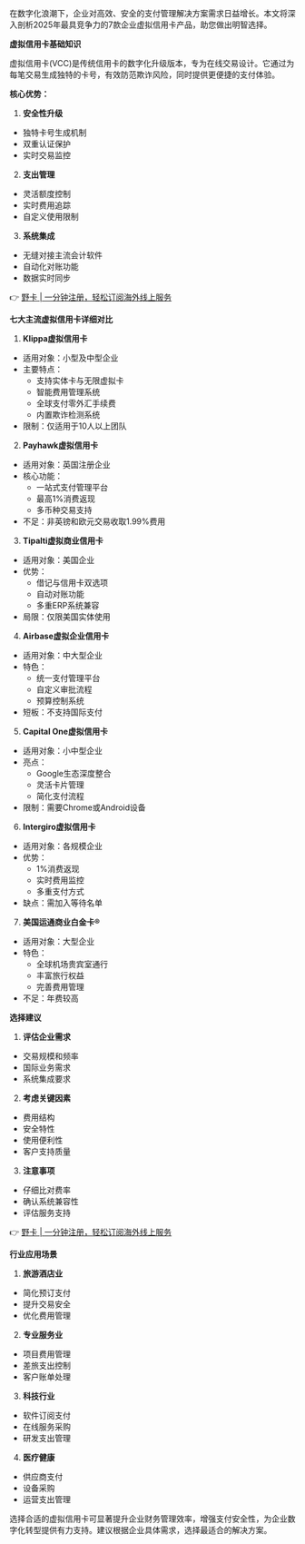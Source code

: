 在数字化浪潮下，企业对高效、安全的支付管理解决方案需求日益增长。本文将深入剖析2025年最具竞争力的7款企业虚拟信用卡产品，助您做出明智选择。

**虚拟信用卡基础知识**

虚拟信用卡(VCC)是传统信用卡的数字化升级版本，专为在线交易设计。它通过为每笔交易生成独特的卡号，有效防范欺诈风险，同时提供更便捷的支付体验。

**核心优势：**

1. **安全性升级**
- 独特卡号生成机制
- 双重认证保护
- 实时交易监控

2. **支出管理**
- 灵活额度控制
- 实时费用追踪
- 自定义使用限制

3. **系统集成**
- 无缝对接主流会计软件
- 自动化对账功能
- 数据实时同步

👉 [野卡 | 一分钟注册，轻松订阅海外线上服务](https://bit.ly/bewildcard)

**七大主流虚拟信用卡详细对比**

1. **Klippa虚拟信用卡**
- 适用对象：小型及中型企业
- 主要特点：
  - 支持实体卡与无限虚拟卡
  - 智能费用管理系统
  - 全球支付零外汇手续费
  - 内置欺诈检测系统
- 限制：仅适用于10人以上团队

2. **Payhawk虚拟信用卡**
- 适用对象：英国注册企业
- 核心功能：
  - 一站式支付管理平台
  - 最高1%消费返现
  - 多币种交易支持
- 不足：非英镑和欧元交易收取1.99%费用

3. **Tipalti虚拟商业信用卡**
- 适用对象：美国企业
- 优势：
  - 借记与信用卡双选项
  - 自动对账功能
  - 多重ERP系统兼容
- 局限：仅限美国实体使用

4. **Airbase虚拟企业信用卡**
- 适用对象：中大型企业
- 特色：
  - 统一支付管理平台
  - 自定义审批流程
  - 预算控制系统
- 短板：不支持国际支付

5. **Capital One虚拟信用卡**
- 适用对象：小中型企业
- 亮点：
  - Google生态深度整合
  - 灵活卡片管理
  - 简化支付流程
- 限制：需要Chrome或Android设备

6. **Intergiro虚拟信用卡**
- 适用对象：各规模企业
- 优势：
  - 1%消费返现
  - 实时费用监控
  - 多重支付方式
- 缺点：需加入等待名单

7. **美国运通商业白金卡®**
- 适用对象：大型企业
- 特色：
  - 全球机场贵宾室通行
  - 丰富旅行权益
  - 完善费用管理
- 不足：年费较高

**选择建议**

1. **评估企业需求**
- 交易规模和频率
- 国际业务需求
- 系统集成要求

2. **考虑关键因素**
- 费用结构
- 安全特性
- 使用便利性
- 客户支持质量

3. **注意事项**
- 仔细比对费率
- 确认系统兼容性
- 评估服务支持

👉 [野卡 | 一分钟注册，轻松订阅海外线上服务](https://bit.ly/bewildcard)

**行业应用场景**

1. **旅游酒店业**
- 简化预订支付
- 提升交易安全
- 优化费用管理

2. **专业服务业**
- 项目费用管理
- 差旅支出控制
- 客户账单处理

3. **科技行业**
- 软件订阅支付
- 在线服务采购
- 研发支出管理

4. **医疗健康**
- 供应商支付
- 设备采购
- 运营支出管理

选择合适的虚拟信用卡可显著提升企业财务管理效率，增强支付安全性，为企业数字化转型提供有力支持。建议根据企业具体需求，选择最适合的解决方案。